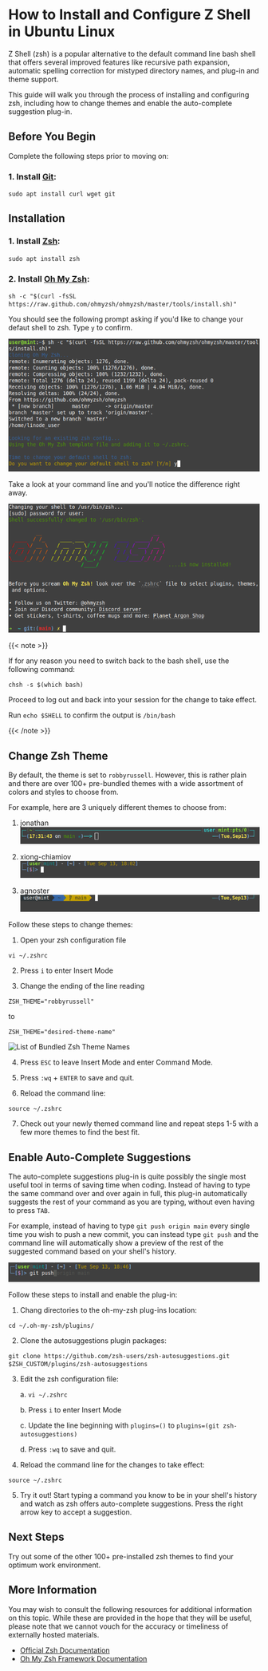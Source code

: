 # How to Install and Configure Z Shell in Ubuntu Linux

Z Shell (zsh) is a popular alternative to the default command line bash shell that offers several improved features like recursive path expansion, automatic spelling correction for mistyped directory names, and plug-in and theme support. 

This guide will walk you through the process of installing and configuring zsh, including how to change themes and enable the auto-complete suggestion plug-in. 

## Before You Begin

Complete the following steps prior to moving on:

### 1. Install [Git](https://git-scm.com/):

```
sudo apt install curl wget git
```

## Installation

### 1. Install [Zsh](https://zsh.sourceforge.io/):
```
sudo apt install zsh
```

### 2. Install [Oh My Zsh](https://ohmyz.sh/):
```
sh -c "$(curl -fsSL https://raw.github.com/ohmyzsh/ohmyzsh/master/tools/install.sh)"
```

You should see the following prompt asking if you'd like to change your defaut shell to zsh. Type `y` to confirm. 

![Oh My Shell Configuration Prompt](oh-my-zsh-config-prompt.png)

Take a look at your command line and you'll notice the difference right away. 

![Zsh In Effect](zsh-in-effect.png)




{{< note >}}

If for any reason you need to switch back to the bash shell, use the following command: 
```
chsh -s $(which bash)
```
Proceed to log out and back into your session for the change to take effect.

Run `echo $SHELL` to confirm the output is `/bin/bash`

{{< /note >}}

## Change Zsh Theme
By default, the theme is set to `robbyrussell`. However, this is rather plain and there are over 100+ pre-bundled themes with a wide assortment of colors and styles to choose from. 

For example, here are 3 uniquely different themes to choose from:

1. jonathan
![Jonathan Theme Preview](jonathan-theme-preview.png)

2. xiong-chiamiov
![Xiong Chiamiov Theme Preview](xiong-chiamiov-theme-preview.png)

2. agnoster
![Agnoster Theme Preview](agnoster-theme-preview.png)





Follow these steps to change themes:

1. Open your zsh configuration file
```
vi ~/.zshrc
```
2. Press `i` to enter Insert Mode

3. Change the ending of the line reading
```
ZSH_THEME="robbyrussell"
```
to
```
ZSH_THEME="desired-theme-name"
```
![List of Bundled Zsh Theme Names](bundled-zsh-theme-names.png)

4. Press `ESC` to leave Insert Mode and enter Command Mode.

5. Press `:wq` + `ENTER` to save and quit.

6. Reload the command line:
```
source ~/.zshrc
```

7. Check out your newly themed command line and repeat steps 1-5 with a few more themes to find the best fit.

## Enable Auto-Complete Suggestions
The auto-complete suggestions plug-in is quite possibly the single most useful tool in terms of saving time when coding. Instead of having to type the same command over and over again in full, this plug-in automatically suggests the rest of your command as you are typing, without even having to press `TAB`. 

For example, instead of having to type `git push origin main` every single time you wish to push a new commit, you can instead type `git push` and the command line will automatically show a preview of the rest of the suggested command based on your shell's history.

![Auto-Complete Plug-in Preview](auto-complete-plug-in-preview.png)

Follow these steps to install and enable the plug-in:

1. Chang directories to the oh-my-zsh plug-ins location:
```
cd ~/.oh-my-zsh/plugins/
```

2. Clone the autosuggestions plugin packages:
```
git clone https://github.com/zsh-users/zsh-autosuggestions.git $ZSH_CUSTOM/plugins/zsh-autosuggestions
```
3. Edit the zsh configuration file:

    a. `vi ~/.zshrc`

    b. Press `i` to enter Insert Mode

    c. Update the line beginning with `plugins=()` to
    `plugins=(git zsh-autosuggestions)`

    d. Press `:wq` to save and quit. 

4. Reload the command line for the changes to take effect:
```
source ~/.zshrc
```

5. Try it out! Start typing a command you know to be in your shell's history and watch as zsh offers auto-complete suggestions. Press the right arrow key to accept a suggestion.

## Next Steps

Try out some of the other 100+ pre-installed zsh themes to find your optimum work environment. 


## More Information

You may wish to consult the following resources for additional information on this topic. While these are provided in the hope that they will be useful, please note that we cannot vouch for the accuracy or timeliness of externally hosted materials.

- [Official Zsh Documentation](https://zsh.sourceforge.io/Doc/)
- [Oh My Zsh Framework Documentation](https://github.com/ohmyzsh/ohmyzsh/wiki)



